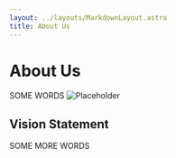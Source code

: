 ```yaml
---
layout: ../layouts/MarkdownLayout.astro
title: About Us
---
```


# About Us

SOME WORDS
![Placeholder](../assets/img/logo.svg)

## Vision Statement

SOME MORE WORDS
